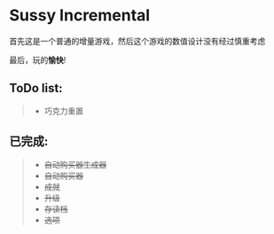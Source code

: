 # Sussy Incremental
首先这是一个普通的增量游戏，然后这个游戏的数值设计没有经过慎重考虑

最后，玩的**愉快**!

ToDo list:
---
> * 巧克力重置

已完成:
---
> * ~~自动购买器生成器~~
> * ~~自动购买器~~
> * ~~成就~~
> * ~~升级~~
> * ~~存读档~~
> * ~~选项~~